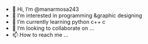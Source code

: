 - 👋 Hi, I’m @manarmosa243
- 👀 I’m interested in programming &graphic designing 
- 🌱 I’m currently learning python c++ c
- 💞️ I’m looking to collaborate on ...
- 📫 How to reach me ...

<!---
manarmosa243/manarmosa243 is a ✨ special ✨ repository because its `README.md` (this file) appears on your GitHub profile.
You can click the Preview link to take a look at your changes.
--->
